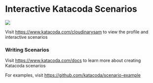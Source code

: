 # Interactive Katacoda Scenarios

[![](http://shields.katacoda.com/katacoda/cloudinarysam/count.svg)](https://www.katacoda.com/cloudinarysam "Get your profile on Katacoda.com")

Visit https://www.katacoda.com/cloudinarysam to view the profile and interactive scenarios

### Writing Scenarios
Visit https://www.katacoda.com/docs to learn more about creating Katacoda scenarios

For examples, visit https://github.com/katacoda/scenario-example
